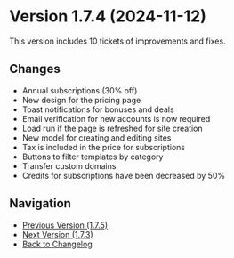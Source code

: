 # Version 1.7.4 (2024-11-12)

This version includes 10 tickets of improvements and fixes.

## Changes

- Annual subscriptions (30% off)
- New design for the pricing page
- Toast notifications for bonuses and deals
- Email verification for new accounts is now required
- Load run if the page is refreshed for site creation
- New model for creating and editing sites
- Tax is included in the price for subscriptions
- Buttons to filter templates by category
- Transfer custom domains
- Credits for subscriptions have been decreased by 50%

## Navigation

- [Previous Version (1.7.5)](1.7.5.md)
- [Next Version (1.7.3)](1.7.3.md)
- [Back to Changelog](../changelog.md)